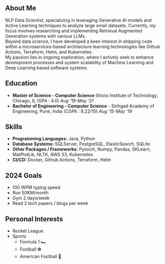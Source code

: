 ## About Me

NLP Data Scientist, specializing in leveraging Generative AI models and Active Learning techniques to analyze large email datasets.
Currently, my focus involves researching and implementing Retrieval Augmented Generation systems with various LLMs. <br/>
Beyond data science, I have developed a keen interest in shipping code within a microservices-based architecture learning technologies like Github Actions, Terraform, Helm, and Kubernetes.  <br/>
My passion lies in ongoing exploration, where I actively seek to enhance development processes and system scalability of Machine Learning and Deep Learning based software systems.

## Education
- **Master of Science - Computer Science**  Illinois Institute of Technology, Chicago, IL (GPA : 4.0) _Aug ‘19-May ‘21_
- **Bachelor of Engineering - Computer Science** - Sinhgad Academy of Engineering, Pune, India (CGPA : 8.22/10) _Aug ‘15-May ‘19_

## Skills
- **Programming Languages:** Java, Python
- **Database Systems:** SQLServer, PostgreSQL, ElasticSearch, SQLite
- **Other Packages / Frameworks:** Pytorch, Numpy, Pandas, SKLearn, MatPlotLib, NLTK, AWS S3, Kubernetes
- **CI/CD:** Docker, Github Actions, Terraform, Helm

## 2024 Goals
- 100 WPM typing speed
- Run 50KM/month
- Gym 2 days/week
- Read 2 tech papers / blogs per week

## Personal Interests
- Rocket League
- Sports
    - Formula 1 🏎️
    - Football ⚽
    - American Football 🏈
